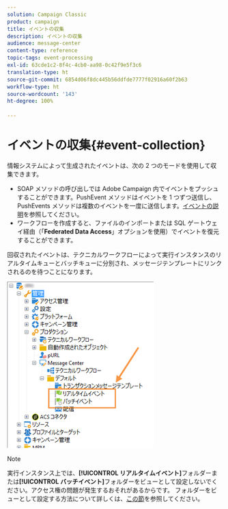 ```yaml
---
solution: Campaign Classic
product: campaign
title: イベントの収集
description: イベントの収集
audience: message-center
content-type: reference
topic-tags: event-processing
exl-id: 63cde1c2-8f4c-4cb0-aa98-0c42f9e5f3c6
translation-type: ht
source-git-commit: 6854d06f8dc445b56ddfde7777f02916a60f2b63
workflow-type: ht
source-wordcount: '143'
ht-degree: 100%

---
```


# イベントの収集{#event-collection}

情報システムによって生成されたイベントは、次の 2 つのモードを使用して収集できます。

* SOAP メソッドの呼び出しでは Adobe Campaign 内でイベントをプッシュすることができます。PushEvent メソッドはイベントを 1 つずつ送信し、PushEvents メソッドは複数のイベントを一度に送信します。[イベントの説明](../../message-center/using/event-description.md)を参照してください。
* ワークフローを作成すると、ファイルのインポートまたは SQL ゲートウェイ経由（「**Federated Data Access**」オプションを使用）でイベントを復元することができます。

回収されたイベントは、テクニカルワークフローによって実行インスタンスのリアルタイムキューとバッチキューに分別され、メッセージテンプレートにリンクされるのを待つことになります。

![](assets/messagecenter_events_queues_001.png)

>[!NOTE]
>
>実行インスタンス上では、**[!UICONTROL リアルタイムイベント]**&#x200B;フォルダーまたは&#x200B;**[!UICONTROL バッチイベント]**&#x200B;フォルダーをビューとして設定しないでください。アクセス権の問題が発生するおそれがあるからです。 フォルダーをビューとして設定する方法について詳しくは、[この節](../../platform/using/access-management-folders.md)を参照してください。

